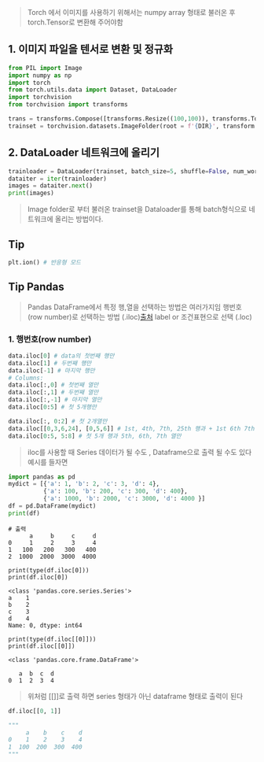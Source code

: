 > Torch 에서 이미지를 사용하기 위해서는 numpy array 형태로 불러온 후 torch.Tensor로 변환해 주어야함

## 1. 이미지 파일을 텐서로 변환 및 정규화 
```python
from PIL import Image
import numpy as np
import torch
from torch.utils.data import Dataset, DataLoader
import torchvision
from torchvision import transforms

trans = transforms.Compose([transforms.Resize((100,100)), transforms.ToTensor(), transforms.Normalize((0.5, 0.5, 0.5), (0.5,0.5,0.5))]
trainset = torchvision.datasets.ImageFolder(root = f'{DIR}', transform = trans)
```

## 2. DataLoader 네트워크에 올리기
```python
trainloader = DataLoader(trainset, batch_size=5, shuffle=False, num_workers=2)
dataiter = iter(trainloader)
images = dataiter.next()
print(images)
```
> Image folder로 부터 불러온 trainset을 Dataloader를 통해 batch형식으로 네트워크에 올리는 방법이다.

## Tip
```python
plt.ion() # 반응형 모드
```

## Tip Pandas
> Pandas DataFrame에서 특정 행,열을 선택하는 방법은 여러가지임
> 행번호(row number)로 선택하는 방법 (.iloc)[출처](https://pandas.pydata.org/docs/reference/api/pandas.DataFrame.iloc.html)
> label or 조건표현으로 선택 (.loc)

### 1. 행번호(row number)
```python
data.iloc[0] # data의 첫번째 행만
data.iloc[1] # 두번째 행만
data.iloc[-1] # 마지막 행만
# Columns:
data.iloc[:,0] # 첫번째 열만
data.iloc[:,1] # 두번째 열만
data.iloc[:,-1] # 마지막 열만
data.iloc[0:5] # 첫 5개행만

data.iloc[:, 0:2] # 첫 2개열만
data.iloc[[0,3,6,24], [0,5,6]] # 1st, 4th, 7th, 25th 행과 + 1st 6th 7th 열만
data.iloc[0:5, 5:8] # 첫 5개 행과 5th, 6th, 7th 열만
```
> iloc를 사용할 때 Series 데이터가 될 수도 , Dataframe으로 출력 될 수도 있다
> 예시를 들자면

```python
import pandas as pd
mydict = [{'a': 1, 'b': 2, 'c': 3, 'd': 4},
          {'a': 100, 'b': 200, 'c': 300, 'd': 400},
          {'a': 1000, 'b': 2000, 'c': 3000, 'd': 4000 }]
df = pd.DataFrame(mydict)
print(df)
```
```
# 출력
      a     b     c     d
0     1     2     3     4
1   100   200   300   400
2  1000  2000  3000  4000
```
```
print(type(df.iloc[0]))
print(df.iloc[0])
```
```
<class 'pandas.core.series.Series'>
a    1
b    2
c    3
d    4
Name: 0, dtype: int64
```
```
print(type(df.iloc[[0]]))
print(df.iloc[[0]])
```
```
<class 'pandas.core.frame.DataFrame'>

   a  b  c  d
0  1  2  3  4
```
> 위처럼 [[]]로 출력 하면 series 형태가 아닌 dataframe 형태로 출력이 된다

```python
df.iloc[[0, 1]]

"""
     a    b    c    d
0    1    2    3    4
1  100  200  300  400
"""
```




